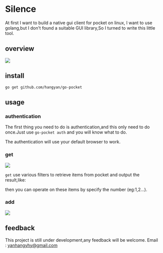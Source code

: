 # Silence

At first I want to build a native gui client for pocket on linux, I want to use
golang,but I don't found a suitable GUI library,So I turned to write this little
tool.

## overview
![](https://raw.github.com/hangyan/silence/master/images/usage.png)




## install

`go get github.com/hangyan/go-pocket`

## usage

### authentication

The first thing you need to do is authentication,and this only need to do
once.Just use `go-pocket auth` and you will know what to do.

The authentication will use your default browser to work.

### get

![](https://raw.github.com/hangyan/silence/master/images/get-help.png)

`get` use various filters to retrieve items from pocket and output the result,like:



then you can operate on these items by specify the number (eg:1,2...).

### add

![](https://raw.github.com/hangyan/silence/master/images/get.png)



## feedback
This project is still under development,any feedback will be welcome.
Email : [yanhangyhy@gmail.com](mailto:yanhangyhy@gmail.com)
